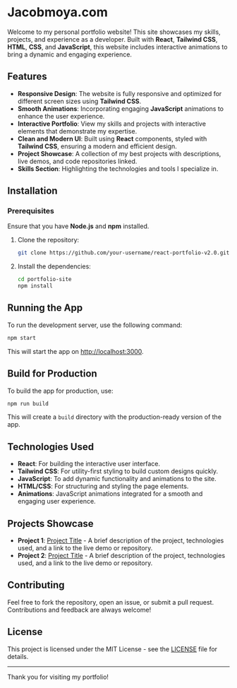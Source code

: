 # Jacobmoya.com

Welcome to my personal portfolio website! This site showcases my skills, projects, and experience as a developer. Built with **React**, **Tailwind CSS**, **HTML**, **CSS**, and **JavaScript**, this website includes interactive animations to bring a dynamic and engaging experience.

## Features

- **Responsive Design**: The website is fully responsive and optimized for different screen sizes using **Tailwind CSS**.
- **Smooth Animations**: Incorporating engaging **JavaScript** animations to enhance the user experience.
- **Interactive Portfolio**: View my skills and projects with interactive elements that demonstrate my expertise.
- **Clean and Modern UI**: Built using **React** components, styled with **Tailwind CSS**, ensuring a modern and efficient design.
- **Project Showcase**: A collection of my best projects with descriptions, live demos, and code repositories linked.
- **Skills Section**: Highlighting the technologies and tools I specialize in.

## Installation

### Prerequisites

Ensure that you have **Node.js** and **npm** installed.

1. Clone the repository:
   ```bash
   git clone https://github.com/your-username/react-portfolio-v2.0.git
   ```
2. Install the dependencies:
   ```bash
   cd portfolio-site
   npm install
   ```

## Running the App

To run the development server, use the following command:

```bash
npm start
```

This will start the app on [http://localhost:3000](http://localhost:3000).

## Build for Production

To build the app for production, use:

```bash
npm run build
```

This will create a `build` directory with the production-ready version of the app.

## Technologies Used

- **React**: For building the interactive user interface.
- **Tailwind CSS**: For utility-first styling to build custom designs quickly.
- **JavaScript**: To add dynamic functionality and animations to the site.
- **HTML/CSS**: For structuring and styling the page elements.
- **Animations**: JavaScript animations integrated for a smooth and engaging user experience.

## Projects Showcase

- **Project 1**: [Project Title](Link) - A brief description of the project, technologies used, and a link to the live demo or repository.
- **Project 2**: [Project Title](Link) - A brief description of the project, technologies used, and a link to the live demo or repository.

## Contributing

Feel free to fork the repository, open an issue, or submit a pull request. Contributions and feedback are always welcome!

## License

This project is licensed under the MIT License - see the [LICENSE](LICENSE) file for details.

---

Thank you for visiting my portfolio!
